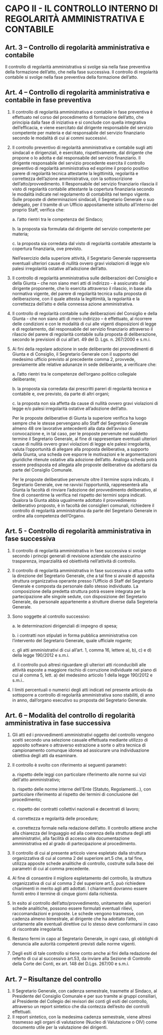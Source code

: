 # CAPO II - IL CONTROLLO INTERNO DI REGOLARITÀ AMMINISTRATIVA E CONTABILE

## Art. 3 – Controllo di regolarità amministrativa e contabile

Il controllo di regolarità amministrativa si svolge sia nella fase preventiva della formazione dell’atto, che nella fase successiva.
Il controllo di regolarità contabile si svolge nella fase preventiva della formazione dell’atto.

## Art. 4 – Controllo di regolarità amministrativa e contabile in fase preventiva

1. Il controllo di regolarità amministrativa e contabile in fase preventiva è effettuato nel corso del procedimento di formazione dell’atto, che principia dalla fase di iniziativa e si conclude con quella integrativa dell’efficacia, e viene esercitato dal dirigente responsabile del servizio competente per materia e dal responsabile del servizio finanziario secondo le modalità di cui ai commi successivi.

2. Il controllo preventivo di regolarità amministrativa e contabile sugli atti sindacali e dirigenziali, è esercitato, rispettivamente, dal dirigente che propone o lo adotta e dal responsabile del servizio finanziario.
Il dirigente responsabile del servizio procedente esercita il controllo preventivo di regolarità amministrativa ed esprime il proprio positivo parere di regolarità tecnica attestante la legittimità, regolarità e correttezza dell’azione amministrativa, con la sottoscrizione dell’atto/provvedimento.
Il Responsabile del servizio finanziario rilascia il visto di regolarità contabile attestante la copertura finanziaria secondo le modalità indicate nel regolamento di contabilità nel tempo vigente.
Sulle proposte di determinazioni sindacali, il Segretario Generale o suo delegato, per il tramite di un Ufficio appositamente istituito all’interno del proprio Staff, verifica che:

    a. l’atto rientri tra le competenza del Sindaco;
   
    b. la proposta sia formulata dal dirigente del servizio competente per materia;
  
    c. la proposta sia corredata dal visto di regolarità contabile attestante la copertura finanziaria, ove previsto.

   Nell’esercizio della superiore attività, il Segretario Generale rappresenta eventuali ulteriori cause di nullità ovvero gravi violazioni di legge e/o palesi irregolarità ostative all’adozione dell’atto.

3. Il controllo di regolarità amministrativa sulle deliberazioni del Consiglio e della Giunta – che non siano meri atti di indirizzo - è assicurato dal dirigente proponente, che lo esercita attraverso il rilascio, in base alla normativa vigente, del parere di regolarità tecnica sulla proposta di deliberazione, con il quale attesta la legittimità, la regolarità e la correttezza dell’atto e della connessa azione amministrativa.

4. Il controllo di regolarità contabile sulle deliberazioni del Consiglio e della Giunta - che non siano atti di mero indirizzo – è effettuato, al ricorrere delle condizioni e con le modalità di cui alle vigenti disposizioni di legge e di regolamento, dal responsabile del servizio finanziario attraverso il rilascio del parere di regolarità contabile sulla proposta di deliberazione, secondo le previsioni di cui all’art. 49 del D. Lgs. n. 267/2000 e s.m.i.

5. Ai fini della regolare adozione in sede deliberante dei provvedimenti di Giunta e di Consiglio, il Segretario Generale con il supporto del medesimo ufficio previsto al precedente comma 2, provvede, previamente alle relative adunanze in sede deliberante, a verificare che:

    a. l’atto rientri tra le competenze dell’organo politico collegiale deliberante;
    
    b. la proposta sia corredata dai prescritti pareri di regolarità tecnica e contabile e, ove previsto, da parte di altri organi; 
    
    c. la proposta non sia affetta da cause di nullità ovvero gravi violazioni di legge e/o palesi irregolarità ostative all’adozione dell’atto.

   Per le proposte deliberative di Giunta la superiore verifica ha luogo sempre che le stesse pervengano allo Staff del Segretario Generale almeno 48 ore lavorative antecedenti alla data dell’avviso di convocazione e, in tal caso, per le proposte pervenute nel suddetto termine il Segretario Generale, al fine di rappresentare eventuali ulteriori cause di nullità ovvero gravi violazioni di legge e/e palesi irregolarità, valuta l’opportunità di allegare alla proposta deliberativa, a supporto della Giunta, una scheda ove esporre le motivazioni e le argomentazioni giuridiche ritenute ostative alla adozione dell’atto. Analoga scheda potrà essere predisposta ed allegata alle proposte deliberative da adottarsi da parte del Consiglio Comunale.

   Per le proposte deliberative pervenute oltre il termine sopra indicato, il Segretario Generale, ove ne ravvisi l’opportunità, rappresenterà alla Giunta la facoltà di rinviare l’adozione del provvedimento deliberativo, al fine di consentirne la verifica nel rispetto dei termini sopra indicati.
Qualora la Giunta abbia ugualmente adottato il provvedimento deliberativo proposto, è in facoltà dei consiglieri comunali, richiedere il controllo di regolarità amministrativa da parte del Segretario Generale in ordine alla competenza dell’Organo.


## Art. 5 - Controllo di regolarità amministrativa in fase successiva

1. Il controllo di regolarità amministrativa in fase successiva si svolge secondo i principi generali di revisione aziendale che assicurino trasparenza, imparzialità ed obiettività nell’attività di controllo.
2. Il controllo di regolarità amministrativa in fase successiva si attua sotto la direzione del Segretario Generale, che a tal fine si avvale di apposita struttura organizzativa operante presso l’Ufficio di Staff del Segretario Generale e composta da personale dallo stesso individuato. La composizione della predetta struttura potrà essere integrata per la partecipazione alle singole sedute, con disposizione del Segretario Generale, da personale appartenente a strutture diverse dalla Segreteria Generale.
3. Sono soggette al controllo successivo:
   
    a. le determinazioni dirigenziali di impegno di spesa; 
    
    b. i contratti non stipulati in forma pubblica amministrativa con l’intervento del Segretario Generale, quale ufficiale rogante;
   
    c. gli atti amministrativi di cui all’art. 1, comma 16, lettere a), b), c) e d) della legge 190/2012 e s.m.i.
   
    d. il controllo può altresì riguardare gli ulteriori atti riconducibili alle attività esposte a maggiore rischio di corruzione individuate nel piano di cui al comma 5, lett. a) del medesimo articolo 1 della legge 190/2012 e s.m.i..

4. I limiti percentuali o numerici degli atti indicati nel presente articolo da sottoporre a controllo di regolarità amministrativa sono stabiliti, di anno in anno, dall’organo esecutivo su proposta del Segretario Generale.


## Art. 6 – Modalità del controllo di regolarità amministrativa in fase successiva
1. Gli atti ed i provvedimenti amministrativi oggetto del controllo vengono scelti secondo una selezione casuale effettuata mediante utilizzo di apposito software o attraverso estrazione a sorte o altra tecnica di campionamento comunque idonea ad assicurare una individuazione obiettiva degli atti da esaminare.
2. Il controllo è svolto con riferimento ai seguenti parametri:

    a. rispetto delle leggi con particolare riferimento alle norme sui vizi dell'atto amministrativo;

    b. rispetto delle norme interne dell'Ente (Statuto, Regolamenti...), con particolare riferimento al rispetto dei termini di conclusione del procedimento;

    c. rispetto dei contratti collettivi nazionali e decentrati di lavoro;

    d. correttezza e regolarità delle procedure;

    e. correttezza formale nella redazione dell’atto. Il controllo attiene anche alla chiarezza del linguaggio ed alla coerenza della struttura degli atti amministrativi, alla facilità di accesso alla documentazione amministrativa ed al grado di partecipazione al procedimento.

3. Il controllo di cui al presente articolo viene espletato dalla struttura organizzativa di cui al comma 2 del superiore art.5 che, a tal fine, utilizza apposite schede analitiche di controllo, costruite sulla base dei parametri di cui al comma precedente.
4. Al fine di consentire il migliore espletamento del controllo, la struttura organizzativa di cui al comma 2 del superiore art.5, può richiedere chiarimenti in merito agli atti adottati. I chiarimenti dovranno essere forniti entro il termine di cinque giorni dalla richiesta.
5. In esito al controllo dell’atto/provvedimento, unitamente alle superiori schede analitiche, possono essere formulati eventuali rilievi, raccomandazioni e proposte. Le schede vengono trasmesse, con cadenza almeno bimestrale, al dirigente che ha adottato l’atto, unitamente alle eventuali direttive cui lo stesso deve conformarsi in caso di riscontrate irregolarità.
6. Restano fermi in capo al Segretario Generale, in ogni caso, gli obblighi di denuncia alle autorità competenti previsti dalle norme vigenti.
7. Degli esiti di tale controllo si tiene conto anche ai fini della redazione del referto di cui al successivo art.53, da inviare alla Sezione di Controllo della Corte dei Conti, ex art. 148 del D.Lgs. 267/00 e s.m.i.


## Art. 7 – Risultanze del controllo
1. Il Segretario Generale, con cadenza semestrale, trasmette al Sindaco, al Presidente del Consiglio Comunale e per suo tramite ai gruppi consiliari, al Presidente del Collegio dei revisori dei conti gli esiti del controllo, attraverso un report sintetico che dia contezza dell’esito dei controlli effettuati.
2. Il report sintetico, con la medesima cadenza semestrale, viene altresì trasmesso agli organi di valutazione (Nucleo di Valutazione o OIV) come documento utile per la valutazione dei dirigenti.


